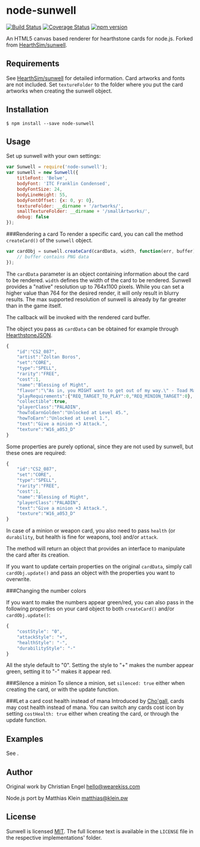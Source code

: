 node-sunwell
============

[![Build Status](https://travis-ci.org/matkl/node-sunwell.svg?branch=master)](https://travis-ci.org/matkl/node-sunwell)
[![Coverage Status](https://coveralls.io/repos/github/matkl/node-sunwell/badge.svg?branch=master)](https://coveralls.io/github/matkl/node-sunwell?branch=master)
[![npm version](http://img.shields.io/npm/v/node-sunwell.svg?style=flat)](https://npmjs.org/package/node-sunwell "View this project on npm")


An HTML5 canvas based renderer for hearthstone cards for node.js. Forked from [HearthSim/sunwell](https://github.com/HearthSim/sunwell).

Requirements
------------

See [HearthSim/sunwell](https://github.com/HearthSim/sunwell) for detailed information. Card artworks and fonts are not included. Set `textureFolder` to the folder where you put the card artworks when creating the sunwell object.

Installation
------------
```
$ npm install --save node-sunwell
```

Usage
-----
Set up sunwell with your own settings:

```javascript
var Sunwell = require('node-sunwell');
var sunwell = new Sunwell({
	titleFont: 'Belwe',
	bodyFont: 'ITC Franklin Condensed',
	bodyFontSize: 24,
	bodyLineHeight: 55,
	bodyFontOffset: {x: 0, y: 0},
	textureFolder: __dirname + '/artworks/',
	smallTextureFolder: __dirname + '/smallArtworks/',
	debug: false
});
```	

###Rendering a card
To render a specific card, you can call the method `createCard()` of the `sunwell` object.

```javascript
var cardObj = sunwell.createCard(cardData, width, function(err, buffer) {
	// buffer contains PNG data
});
```

The `cardData` parameter is an object containing information about the card to be rendered. `width`
defines the width of the card to be rendered. Sunwell provides a "native" resolution up to 764x1100
pixels. While you can set a higher value than 764 for the desired render, it will only result in blurry
results. The max supported resolution of sunwell is already by far greater than in the game itself.

The callback will be invoked with the rendered card buffer.

The object you pass as `cardData` can be obtained for example through [HearthstoneJSON](https://hearthstonejson.com/).

```javascript
{
	"id":"CS2_087",
	"artist":"Zoltan Boros",
	"set":"CORE",
	"type":"SPELL",
	"rarity":"FREE",
	"cost":1,
	"name":"Blessing of Might",
	"flavor":"\"As in, you MIGHT want to get out of my way.\" - Toad Mackle, recently buffed.",
	"playRequirements":{"REQ_TARGET_TO_PLAY":0,"REQ_MINION_TARGET":0},
	"collectible":true,
	"playerClass":"PALADIN",
	"howToEarnGolden":"Unlocked at Level 45.",
	"howToEarn":"Unlocked at Level 1.",
	"text":"Give a minion +3 Attack.",
	"texture":"W16_a053_D"
}
```

Some properties are purely optional, since they are not used by sunwell, but these ones are required:

```javascript
{
	"id":"CS2_087",
	"set":"CORE",
	"type":"SPELL",
	"rarity":"FREE",
	"cost":1,
	"name":"Blessing of Might",
	"playerClass":"PALADIN",
	"text":"Give a minion +3 Attack.",
	"texture":"W16_a053_D"
}
```

In case of a minion or weapon card, you also need to pass `health` (or `durability`, but health is fine for weapons, too) and/or `attack`.

The method will return an object that provides an interface to manipulate the card after its creation.

If you want to update certain properties on the original `cardData`, simply call `cardObj.update()` and
pass an object with the properties you want to overwrite.

###Changing the number colors

If you want to make the numbers appear green/red, you can also pass in the following properties on your card object to both 
`createCard()` and/or `cardObj.update()`:

```javascript
{
	"costStyle": "0",
	"attackStyle": "+",
	"healthStyle": "-",
	"durabilityStyle": "-"
}
```

All the style default to "0". Setting the style to "+" makes the number appear green, setting it to "-" makes it appear red.


###Silence a minion
To silence a minion, set `silenced: true` either when creating the card, or with the update function.

###Let a card cost health instead of mana
Introduced by [Cho'gall](http://hearthstonelabs.com/cards#lang=enUS;detail=OG_121), cards may cost health instead of mana.
You can switch any cards cost icon by setting `costHealth: true` either when creating the card, or through the update function.

## Examples

See [](examples/).

## Author

Original work by Christian Engel <hello@wearekiss.com>

Node.js port by Matthias Klein <matthias@klein.pw>

## License

Sunwell is licensed
[MIT](http://choosealicense.com/licenses/mit/). The full license text is
available in the `LICENSE` file in the respective implementations' folder.
